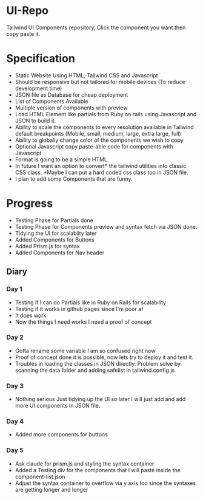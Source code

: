 # UI-Repo
Tailwind UI Components repository, Click the component you want then copy paste it.

# Specification
- Static Website Using HTML, Tailwind CSS and Javascript
- Should be responsive but not tailored for mobile devices (To reduce development time)
- JSON file as Database for cheap deployment
- List of Components Available
- Multiple version of components with preview
- Load HTML Element like partials from Ruby on rails using Javascript and JSON to build it.
- Ability to scale the components to every resolution available in Tailwind default breakpoints (Mobile, small, medium, large, extra large, full)
- Ability to globally change color of the components we wish to copy
- Optional Javascript copy paste-able code for components with Javascript
- Format is going to be a simple HTML.
- In future I want an option to convert* the tailwind utilities into classic CSS class. *Maybe I can put a hard coded css class too in JSON file.
- I plan to add some Components that are funny.

# Progress
- Testing Phase for Partials done
- Testing Phase for Components preview and syntax fetch via JSON done.
- Tidying the UI for scalabiity later
- Added Components for Buttons
- Added Prism.js for syntax
- Added Components for Nav header

## Diary
### Day 1
- Testing if I can do Partials like in Ruby on Rails for scalability
- Testing if it works in github pages since I'm poor af
- It does work
- Now the things I need works I need a proof of concept
### Day 2
- Gotta rename some variable I am so confused right now
- Proof of concept done it is possible, now lets try to deploy it and test it.
- Troubles in loading the classes in JSON directly. Problem solve by scanning the data folder and adding safelist in tailwind.config.js
### Day 3
- Nothing serious Just tidying up the UI so later I will just add and add more UI components in JSON file.
### Day 4
- Added more components for buttons
### Day 5
- Ask claude for prism.js and styling the syntax container
- Added a Testing div for the components that I will paste inside the component-list.json
- Adjust the syntax container to overflow via y axis too since the syntaxes are getting longer and longer
